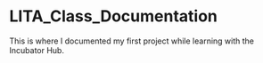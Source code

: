 # LITA_Class_Documentation
This is where I documented my first project while learning with the Incubator Hub.
